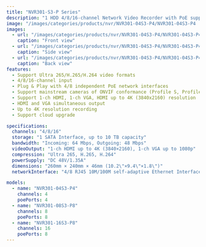 ```yaml
---
title: "NVR301-S3-P Series"
description: "1 HDD 4/8/16-channel Network Video Recorder with PoE support, featuring Ultra 265/H.265/H.264 video formats and up to 4K resolution recording."
image: "/images/categories/products/nvr/NVR301-04S3-P4/NVR301-04S3-P4  (1).png"
images:
  - url: "/images/categories/products/nvr/NVR301-04S3-P4/NVR301-04S3-P4  (1).png"
    caption: "Front view"
  - url: "/images/categories/products/nvr/NVR301-04S3-P4/NVR301-04S3-P4  (2).png"
    caption: "Side view"
  - url: "/images/categories/products/nvr/NVR301-04S3-P4/NVR301-04S3-P4  (3).png"
    caption: "Back view"
features:
  - Support Ultra 265/H.265/H.264 video formats
  - 4/8/16-channel input
  - Plug & Play with 4/8 independent PoE network interfaces
  - Support mainstream cameras of ONVIF conformance (Profile S, Profile G, Profile T) and RTSP protocols
  - Support 1-ch HDMI, 1-ch VGA, HDMI up to 4K (3840x2160) resolution
  - HDMI and VGA simultaneous output
  - Up to 4K resolution recording
  - Support cloud upgrade

specifications:
  channels: "4/8/16"
  storage: "1 SATA Interface, up to 10 TB capacity"
  bandwidth: "Incoming: 64 Mbps, Outgoing: 48 Mbps"
  videoOutput: "1-ch HDMI up to 4K (3840×2160), 1-ch VGA up to 1080p"
  compression: "Ultra 265, H.265, H.264"
  powerSupply: "DC 48V/1.35A"
  dimensions: "260mm × 240mm × 46mm (10.2\"×9.4\"×1.8\")"
  networkInterface: "4/8 RJ45 10M/100M self-adaptive Ethernet Interfaces with PoE"

models:
  - name: "NVR301-04S3-P4"
    channels: 4
    poePorts: 4
  - name: "NVR301-08S3-P8"
    channels: 8
    poePorts: 8
  - name: "NVR301-16S3-P8"
    channels: 16
    poePorts: 8
---
```

